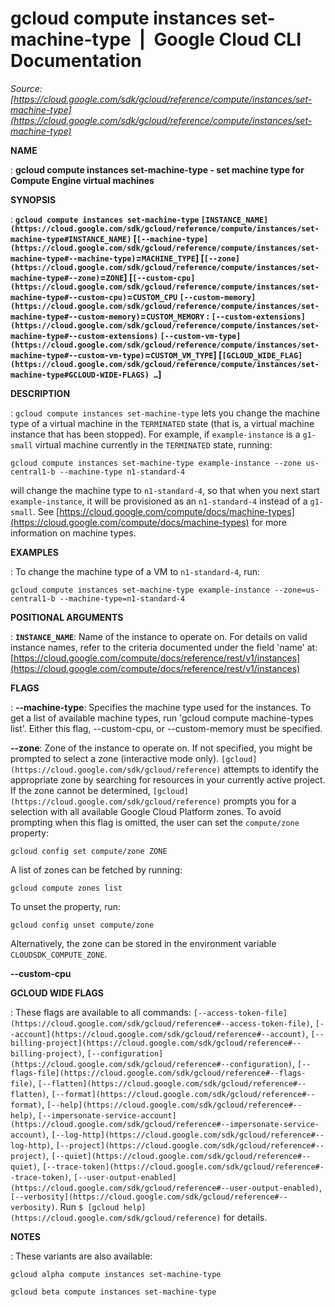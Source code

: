# gcloud compute instances set-machine-type  |  Google Cloud CLI Documentation

*Source: [https://cloud.google.com/sdk/gcloud/reference/compute/instances/set-machine-type](https://cloud.google.com/sdk/gcloud/reference/compute/instances/set-machine-type)*

**NAME**

: **gcloud compute instances set-machine-type - set machine type for Compute Engine virtual machines**

**SYNOPSIS**

: **`gcloud compute instances set-machine-type` `[INSTANCE_NAME](https://cloud.google.com/sdk/gcloud/reference/compute/instances/set-machine-type#INSTANCE_NAME)` [`[--machine-type](https://cloud.google.com/sdk/gcloud/reference/compute/instances/set-machine-type#--machine-type)`=`MACHINE_TYPE`] [`[--zone](https://cloud.google.com/sdk/gcloud/reference/compute/instances/set-machine-type#--zone)`=`ZONE`] [`[--custom-cpu](https://cloud.google.com/sdk/gcloud/reference/compute/instances/set-machine-type#--custom-cpu)`=`CUSTOM_CPU` `[--custom-memory](https://cloud.google.com/sdk/gcloud/reference/compute/instances/set-machine-type#--custom-memory)`=`CUSTOM_MEMORY` : `[--custom-extensions](https://cloud.google.com/sdk/gcloud/reference/compute/instances/set-machine-type#--custom-extensions)` `[--custom-vm-type](https://cloud.google.com/sdk/gcloud/reference/compute/instances/set-machine-type#--custom-vm-type)`=`CUSTOM_VM_TYPE`] [`[GCLOUD_WIDE_FLAG](https://cloud.google.com/sdk/gcloud/reference/compute/instances/set-machine-type#GCLOUD-WIDE-FLAGS) …`]**

**DESCRIPTION**

: ``gcloud compute instances set-machine-type``
lets you change the machine type of a virtual machine in the
`TERMINATED` state (that is, a virtual machine instance that has been
stopped).
For example, if ``example-instance`` is a
``g1-small`` virtual machine currently in the
`TERMINATED` state, running:

```
gcloud compute instances set-machine-type example-instance --zone us-central1-b --machine-type n1-standard-4
```

will change the machine type to
``n1-standard-4``, so that when you next start
``example-instance``, it will be provisioned as
an ``n1-standard-4`` instead of a
``g1-small``.
See [https://cloud.google.com/compute/docs/machine-types](https://cloud.google.com/compute/docs/machine-types)
for more information on machine types.

**EXAMPLES**

: To change the machine type of a VM to `n1-standard-4`, run:

```
gcloud compute instances set-machine-type example-instance --zone=us-central1-b --machine-type=n1-standard-4
```

**POSITIONAL ARGUMENTS**

: **`INSTANCE_NAME`**:
Name of the instance to operate on. For details on valid instance names, refer
to the criteria documented under the field 'name' at: [https://cloud.google.com/compute/docs/reference/rest/v1/instances](https://cloud.google.com/compute/docs/reference/rest/v1/instances)

**FLAGS**

: **--machine-type**:
Specifies the machine type used for the instances. To get a list of available
machine types, run 'gcloud compute machine-types list'. Either this flag,
--custom-cpu, or --custom-memory must be specified.

**--zone**:
Zone of the instance to operate on. If not specified, you might be prompted to
select a zone (interactive mode only). `[gcloud](https://cloud.google.com/sdk/gcloud/reference)` attempts to identify the
appropriate zone by searching for resources in your currently active project. If
the zone cannot be determined, `[gcloud](https://cloud.google.com/sdk/gcloud/reference)` prompts you for a selection with
all available Google Cloud Platform zones.
To avoid prompting when this flag is omitted, the user can set the
``compute/zone`` property:

```
gcloud config set compute/zone ZONE
```

A list of zones can be fetched by running:

```
gcloud compute zones list
```

To unset the property, run:

```
gcloud config unset compute/zone
```

Alternatively, the zone can be stored in the environment variable
``CLOUDSDK_COMPUTE_ZONE``.

**--custom-cpu**

**GCLOUD WIDE FLAGS**

: These flags are available to all commands: `[--access-token-file](https://cloud.google.com/sdk/gcloud/reference#--access-token-file)`,
`[--account](https://cloud.google.com/sdk/gcloud/reference#--account)`, `[--billing-project](https://cloud.google.com/sdk/gcloud/reference#--billing-project)`,
`[--configuration](https://cloud.google.com/sdk/gcloud/reference#--configuration)`,
`[--flags-file](https://cloud.google.com/sdk/gcloud/reference#--flags-file)`,
`[--flatten](https://cloud.google.com/sdk/gcloud/reference#--flatten)`, `[--format](https://cloud.google.com/sdk/gcloud/reference#--format)`, `[--help](https://cloud.google.com/sdk/gcloud/reference#--help)`, `[--impersonate-service-account](https://cloud.google.com/sdk/gcloud/reference#--impersonate-service-account)`,
`[--log-http](https://cloud.google.com/sdk/gcloud/reference#--log-http)`,
`[--project](https://cloud.google.com/sdk/gcloud/reference#--project)`, `[--quiet](https://cloud.google.com/sdk/gcloud/reference#--quiet)`, `[--trace-token](https://cloud.google.com/sdk/gcloud/reference#--trace-token)`, `[--user-output-enabled](https://cloud.google.com/sdk/gcloud/reference#--user-output-enabled)`,
`[--verbosity](https://cloud.google.com/sdk/gcloud/reference#--verbosity)`.
Run `$ [gcloud help](https://cloud.google.com/sdk/gcloud/reference)` for details.

**NOTES**

: These variants are also available:

```
gcloud alpha compute instances set-machine-type
```

```
gcloud beta compute instances set-machine-type
```